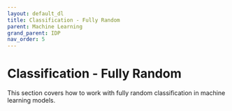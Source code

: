 ```yaml
---
layout: default_dl
title: Classification - Fully Random
parent: Machine Learning
grand_parent: IDP
nav_order: 5
---
```


# Classification - Fully Random

This section covers how to work with fully random classification in machine learning models.